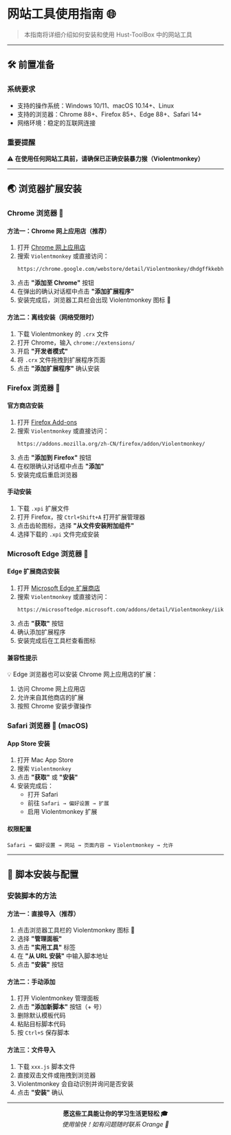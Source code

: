 # 网站工具使用指南 🌐

> 本指南将详细介绍如何安装和使用 Hust-ToolBox 中的网站工具

---

## 🛠️ 前置准备

### 系统要求

- 支持的操作系统：Windows 10/11、macOS 10.14+、Linux
- 支持的浏览器：Chrome 88+、Firefox 85+、Edge 88+、Safari 14+
- 网络环境：稳定的互联网连接

### 重要提醒

⚠️ **在使用任何网站工具前，请确保已正确安装暴力猴（Violentmonkey）**

---

## 🌏 浏览器扩展安装

### Chrome 浏览器 🔵

#### 方法一：Chrome 网上应用店（推荐）

1. 打开 [Chrome 网上应用店](https://chrome.google.com/webstore)
2. 搜索 `Violentmonkey` 或直接访问：
   ```
   https://chrome.google.com/webstore/detail/Violentmonkey/dhdgffkkebhmkfjojejmpbldmpobfkfo
   ```
3. 点击 **"添加至 Chrome"** 按钮
4. 在弹出的确认对话框中点击 **"添加扩展程序"**
5. 安装完成后，浏览器工具栏会出现 Violentmonkey 图标 🐒

#### 方法二：离线安装（网络受限时）

1. 下载 Violentmonkey 的 `.crx` 文件
2. 打开 Chrome，输入 `chrome://extensions/`
3. 开启 **"开发者模式"**
4. 将 `.crx` 文件拖拽到扩展程序页面
5. 点击 **"添加扩展程序"** 确认安装

### Firefox 浏览器 🦊

#### 官方商店安装

1. 打开 [Firefox Add-ons](https://addons.mozilla.org/)
2. 搜索 `Violentmonkey` 或直接访问：
   ```
   https://addons.mozilla.org/zh-CN/firefox/addon/Violentmonkey/
   ```
3. 点击 **"添加到 Firefox"** 按钮
4. 在权限确认对话框中点击 **"添加"**
5. 安装完成后重启浏览器

#### 手动安装

1. 下载 `.xpi` 扩展文件
2. 打开 Firefox，按 `Ctrl+Shift+A` 打开扩展管理器
3. 点击齿轮图标，选择 **"从文件安装附加组件"**
4. 选择下载的 `.xpi` 文件完成安装

### Microsoft Edge 浏览器 🔷

#### Edge 扩展商店安装

1. 打开 [Microsoft Edge 扩展商店](https://microsoftedge.microsoft.com/addons)
2. 搜索 `Violentmonkey` 或直接访问：
   ```
   https://microsoftedge.microsoft.com/addons/detail/Violentmonkey/iikmkjmpaadaobahmlepeloendndfphd
   ```
3. 点击 **"获取"** 按钮
4. 确认添加扩展程序
5. 安装完成后在工具栏查看图标

#### 兼容性提示

💡 Edge 浏览器也可以安装 Chrome 网上应用店的扩展：

1. 访问 Chrome 网上应用店
2. 允许来自其他商店的扩展
3. 按照 Chrome 安装步骤操作

### Safari 浏览器 🦁 (macOS)

#### App Store 安装

1. 打开 Mac App Store
2. 搜索 `Violentmonkey`
3. 点击 **"获取"** 或 **"安装"**
4. 安装完成后：
   - 打开 Safari
   - 前往 `Safari → 偏好设置 → 扩展`
   - 启用 Violentmonkey 扩展

#### 权限配置

```
Safari → 偏好设置 → 网站 → 页面内容 → Violentmonkey → 允许
```

---

## 📜 脚本安装与配置

### 安装脚本的方法

#### 方法一：直接导入（推荐）

1. 点击浏览器工具栏的 Violentmonkey 图标 🐒
2. 选择 **"管理面板"**
3. 点击 **"实用工具"** 标签
4. 在 **"从 URL 安装"** 中输入脚本地址
5. 点击 **"安装"** 按钮

#### 方法二：手动添加

1. 打开 Violentmonkey 管理面板
2. 点击 **"添加新脚本"** 按钮（+ 号）
3. 删除默认模板代码
4. 粘贴目标脚本代码
5. 按 `Ctrl+S` 保存脚本

#### 方法三：文件导入

1. 下载 `xxx.js` 脚本文件
2. 直接双击文件或拖拽到浏览器
3. Violentmonkey 会自动识别并询问是否安装
4. 点击 **"安装"** 确认

---

<div align="center">
  <b>愿这些工具能让你的学习生活更轻松 🎓</b>
  <br>
  <i>使用愉快！如有问题随时联系 Orange 🍊</i>
</div>
